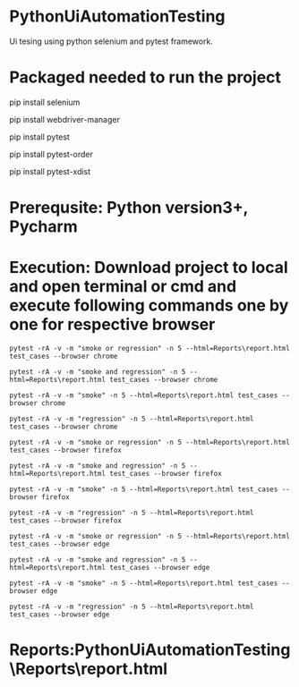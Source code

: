 # PythonUiAutomationTesting

Ui tesing using python selenium and pytest framework.

# Packaged needed to run the project

pip install selenium

pip install webdriver-manager

pip install pytest

pip install pytest-order

pip install pytest-xdist

# Prerequsite: Python version3+, Pycharm

# Execution: Download project to local and open terminal or cmd and execute following commands one by one for respective browser

 `pytest -rA -v -m "smoke or regression" -n 5 --html=Reports\report.html test_cases --browser chrome`
 
 `pytest -rA -v -m "smoke and regression" -n 5 --html=Reports\report.html test_cases --browser chrome`
 
 `pytest -rA -v -m "smoke" -n 5 --html=Reports\report.html test_cases --browser chrome`
 
 `pytest -rA -v -m "regression" -n 5 --html=Reports\report.html test_cases --browser chrome`
 
 `pytest -rA -v -m "smoke or regression" -n 5 --html=Reports\report.html test_cases --browser firefox`
 
 `pytest -rA -v -m "smoke and regression" -n 5 --html=Reports\report.html test_cases --browser firefox`
 
 `pytest -rA -v -m "smoke" -n 5 --html=Reports\report.html test_cases --browser firefox`
 
 `pytest -rA -v -m "regression" -n 5 --html=Reports\report.html test_cases --browser firefox`
 
 `pytest -rA -v -m "smoke or regression" -n 5 --html=Reports\report.html test_cases --browser edge`
 
 `pytest -rA -v -m "smoke and regression" -n 5 --html=Reports\report.html test_cases --browser edge`
 
 `pytest -rA -v -m "smoke" -n 5 --html=Reports\report.html test_cases --browser edge`
 
 `pytest -rA -v -m "regression" -n 5 --html=Reports\report.html test_cases --browser edge`
 
 # Reports:PythonUiAutomationTesting\Reports\report.html 
